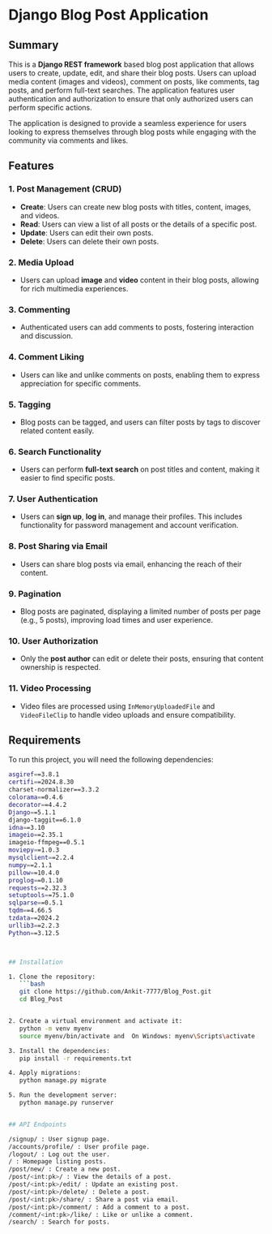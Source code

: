 # Django Blog Post Application

## Summary

This is a **Django REST framework** based blog post application that allows users to create, update, edit, and share their blog posts. Users can upload media content (images and videos), comment on posts, like comments, tag posts, and perform full-text searches. The application features user authentication and authorization to ensure that only authorized users can perform specific actions.

The application is designed to provide a seamless experience for users looking to express themselves through blog posts while engaging with the community via comments and likes.

## Features

### 1. Post Management (CRUD)

- **Create**: Users can create new blog posts with titles, content, images, and videos.
- **Read**: Users can view a list of all posts or the details of a specific post.
- **Update**: Users can edit their own posts.
- **Delete**: Users can delete their own posts.

### 2. Media Upload

- Users can upload **image** and **video** content in their blog posts, allowing for rich multimedia experiences.

### 3. Commenting

- Authenticated users can add comments to posts, fostering interaction and discussion.

### 4. Comment Liking

- Users can like and unlike comments on posts, enabling them to express appreciation for specific comments.

### 5. Tagging

- Blog posts can be tagged, and users can filter posts by tags to discover related content easily.

### 6. Search Functionality

- Users can perform **full-text search** on post titles and content, making it easier to find specific posts.

### 7. User Authentication

- Users can **sign up**, **log in**, and manage their profiles. This includes functionality for password management and account verification.

### 8. Post Sharing via Email

- Users can share blog posts via email, enhancing the reach of their content.

### 9. Pagination

- Blog posts are paginated, displaying a limited number of posts per page (e.g., 5 posts), improving load times and user experience.

### 10. User Authorization

- Only the **post author** can edit or delete their posts, ensuring that content ownership is respected.

### 11. Video Processing

- Video files are processed using `InMemoryUploadedFile` and `VideoFileClip` to handle video uploads and ensure compatibility.

## Requirements

To run this project, you will need the following dependencies:

```bash
asgiref==3.8.1
certifi==2024.8.30
charset-normalizer==3.3.2
colorama==0.4.6
decorator==4.4.2
Django==5.1.1
django-taggit==6.1.0
idna==3.10
imageio==2.35.1
imageio-ffmpeg==0.5.1
moviepy==1.0.3
mysqlclient==2.2.4
numpy==2.1.1
pillow==10.4.0
proglog==0.1.10
requests==2.32.3
setuptools==75.1.0
sqlparse==0.5.1
tqdm==4.66.5
tzdata==2024.2
urllib3==2.2.3
Python==3.12.5



## Installation

1. Clone the repository:
   ```bash
   git clone https://github.com/Ankit-7777/Blog_Post.git
   cd Blog_Post


2. Create a virtual environment and activate it:
   python -m venv myenv
   source myenv/bin/activate and  On Windows: myenv\Scripts\activate

3. Install the dependencies:
   pip install -r requirements.txt

4. Apply migrations:
   python manage.py migrate

5. Run the development server:
   python manage.py runserver


## API Endpoints

/signup/ : User signup page.
/accounts/profile/ : User profile page.
/logout/ : Log out the user.
/ : Homepage listing posts.
/post/new/ : Create a new post.
/post/<int:pk>/ : View the details of a post.
/post/<int:pk>/edit/ : Update an existing post.
/post/<int:pk>/delete/ : Delete a post.
/post/<int:pk>/share/ : Share a post via email.
/post/<int:pk>/comment/ : Add a comment to a post.
/comment/<int:pk>/like/ : Like or unlike a comment.
/search/ : Search for posts.

